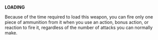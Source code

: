 __**LOADING**__

Because of the time required to load this weapon, you can fire only one piece of ammunition from it when you use an action, bonus action, or reaction to fire it, regardless of the number of attacks you can normally make.